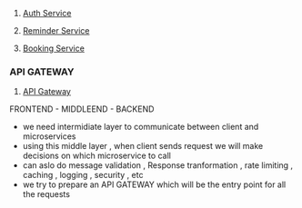 1. [Auth Service](https://github.com/Sanket2055/Auth_Service)

2. [Reminder Service](https://github.com/Sanket2055/ReminderService)

3. [Booking Service](https://github.com/Sanket2055/AirTicketBookingService)

### API GATEWAY

<!-- https://github.com/Sanket2055/API_Gateway -->

1. [API Gateway](https://github.com/Sanket2055/API_Gateway)

FRONTEND - MIDDLEEND - BACKEND

- we need intermidiate layer to communicate between client and microservices
- using this middle layer , when client sends request we will make decisions on which microservice to call
- can aslo do message validation , Response tranformation , rate limiting , caching , logging , security , etc
- we try to prepare an API GATEWAY which will be the entry point for all the requests
